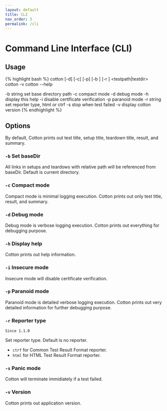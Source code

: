 ```yaml
---
layout: default
title: CLI
nav_order: 3
permalink: /cli
---
```


# Command Line Interface (CLI)

## Usage

{% highlight bash %}
  cotton [-d] [-c] [-p] [-b <basedir>] [-r <reporttype>] <testpath|testdir>
  cotton -v
  cotton --help

  -b string
        set base directory path
  -c    compact mode
  -d    debug mode
  -h    display this help
  -i    disable certificate verification
  -p    paranoid mode
  -r string
        set reporter type, html or ctrf
  -s    stop when test failed
  -v    display cotton version
{% endhighlight %}

## Options

By default, Cotton prints out test title, setup title, teardown title, result, and summary.

### `-b` Set baseDir

All links in setups and teardows with relative path will be referenced from baseDir. Default is current directory.

### `-c` Compact mode

Compact mode is minimal logging execution. Cotton prints out only test title, result, and summary.

### `-d` Debug mode

Debug mode is verbose logging execution. Cotton prints out everything for debugging purpose.

### `-h` Display help

Cotton prints out help information.

### `-i` Insecure mode

Insecure mode will disable certificate verification.

### `-p` Paranoid mode

Paranoid mode is detailed verbose logging execution. Cotton prints out very detailed information for further debugging purpose.

### `-r` Reporter type
`Since 1.1.0`

Set reporter type. Default is no reporter.

* `ctrf` for Common Test Result Format reporter.
* `html` for HTML Test Result Format reporter.

### `-s` Panic mode

Cotton will terminate immidiately if a test failed.

### `-v` Version

Cotton prints out application version.
